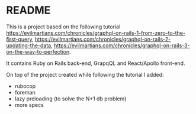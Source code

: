 # README

This is a project based on the following tutorial https://evilmartians.com/chronicles/graphql-on-rails-1-from-zero-to-the-first-query, https://evilmartians.com/chronicles/graphql-on-rails-2-updating-the-data, https://evilmartians.com/chronicles/graphql-on-rails-3-on-the-way-to-perfection. 

It contains Ruby on Rails back-end, GrapqQL and React/Apollo front-end.

On top of the project created while following the tutorial I added: 
* rubocop
* foreman
* lazy preloading (to solve the N+1 db problem)
* more specs 

